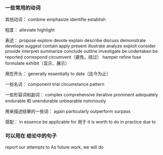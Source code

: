 
### 一些常用的动词


其他动词：
combine
emphasize
identifie
establish


程度：
alleviate
highlight

表述：
propose
explore
devote
explain
describe
discuss
demonstrate
develope
suggest
contain
apply
present
illustrate
analyze
exploit
consider
provide
interpret
summarize
conclude
outline
investigate
be undertaken
be reported
correspond
circumvent（避免，绕过）
hamper
refine
fuse
formulate
exhibit（显示、展示）

用在开头：
generally
essentially
to date（迄今为止）

一些名词：
component
trial
circumstance
pattern

一些形容词和副词：
complex
comprehensive
iterative
prominent
adequately
endurable 和 unendurable
unbearable
notoriously

用来描述结果的一些词：
again
particularly
outperform
surpass

搭配：
in essence
be applicable for 用于
it is worth to do
in practice
due to

### 可以用在 结论中的句子

report our attempts to
As future work, we will do

